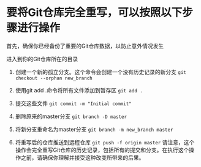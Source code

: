 # 要将Git仓库完全重写，可以按照以下步骤进行操作

首先，确保你已经备份了重要的Git仓库数据，以防止意外情况发生

进入到你的Git仓库所在的目录

1. 创建一个新的孤立分支。这个命令会创建一个没有历史记录的新分支
`git checkout --orphan new_branch`

2. 使用git add .命令将所有文件添加到暂存区
`git add .`

3. 提交这些文件
`git commit -m "Initial commit"`

4. 删除原来的master分支
`git branch -D master`

5. 将新分支重命名为master分支
`git branch -m new_branch master`

6. 将重写后的仓库推送到远程仓库
`git push -f origin master`
请注意，这个操作会完全重写Git仓库的历史记录，包括所有的提交和分支。在执行这个操作之前，请确保你理解并接受这种改变所带来的后果。
